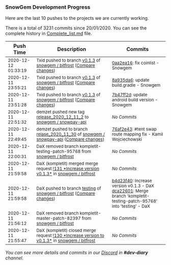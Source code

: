 
### SnowGem Development Progress

Here are the last 10 pushes to the projects we are currently working.

There is a total of 3231 commits since 20/01/2020. You can see the complete history in
 [Complete_list.md](Complete_list.md) file.

| Push Time | Description | Commits |
| --- | --- | --- |
| <sub>2020-12-12 01:33:19</sub> | <sub>Txid pushed to branch [v0\.1\.3](https://gitlab.com/snowgem/bitfrost/commits/v0.1.3) of [snowgem / bitfrost](https://gitlab.com/snowgem/bitfrost) ([Compare changes](https://gitlab.com/snowgem/bitfrost/compare/8a935da6e5665cf8f3f2ae6f9194050d87326b4e...0aa2ea165f1dfadbc060dd1d999842cb161575b2))</sub> | <sub>[0aa2ea16](https://gitlab.com/snowgem/bitfrost/-/commit/0aa2ea165f1dfadbc060dd1d999842cb161575b2): fix coinlist - Snowgem</sub> |
| <sub>2020-12-11 23:55:21</sub> | <sub>Txid pushed to branch [v0\.1\.3](https://gitlab.com/snowgem/bitfrost/commits/v0.1.3) of [snowgem / bitfrost](https://gitlab.com/snowgem/bitfrost) ([Compare changes](https://gitlab.com/snowgem/bitfrost/compare/7b47ff2dedf6685a8035f537254ebf9e3285fcf3...8a935da6e5665cf8f3f2ae6f9194050d87326b4e))</sub> | <sub>[8a935da6](https://gitlab.com/snowgem/bitfrost/-/commit/8a935da6e5665cf8f3f2ae6f9194050d87326b4e): update build.gradle - Snowgem</sub> |
| <sub>2020-12-11 23:51:28</sub> | <sub>Txid pushed to branch [v0\.1\.3](https://gitlab.com/snowgem/bitfrost/commits/v0.1.3) of [snowgem / bitfrost](https://gitlab.com/snowgem/bitfrost) ([Compare changes](https://gitlab.com/snowgem/bitfrost/compare/dcf5e76d2662c966e799b3cbb439077939a4fcc1...7b47ff2dedf6685a8035f537254ebf9e3285fcf3))</sub> | <sub>[7b47ff2d](https://gitlab.com/snowgem/bitfrost/-/commit/7b47ff2dedf6685a8035f537254ebf9e3285fcf3): update android build version - Snowgem</sub> |
| <sub>2020-12-11 22:51:32</sub> | <sub>demzet pushed new tag [release\_2020\_12\_11\_2](https://gitlab.com/snowgem/snowpay-api/-/tags/release_2020_12_11_2) to [snowgem / snowpay\-api](https://gitlab.com/snowgem/snowpay-api)</sub> | <sub>_No Commits_</sub> |
| <sub>2020-12-11 22:49:45</sub> | <sub>demzet pushed to branch [relase\_2020\_11\_30](https://gitlab.com/snowgem/snowpay-api/commits/relase_2020_11_30) of [snowgem / snowpay\-api](https://gitlab.com/snowgem/snowpay-api) ([Compare changes](https://gitlab.com/snowgem/snowpay-api/compare/a9c3da56a4b32308f7f83b05f755ce95491a5e02...76af2e43b1e5b941fed39993f12e57b675e467ca))</sub> | <sub>[76af2e43](https://gitlab.com/snowgem/snowpay-api/-/commit/76af2e43b1e5b941fed39993f12e57b675e467ca): #tent swap route mapping fix - Kamil Wojciechowski</sub> |
| <sub>2020-12-11 22:00:31</sub> | <sub>DaX removed branch kompletit-testing-patch-95768 from [snowgem / bitfrost](https://gitlab.com/snowgem/bitfrost)</sub> | <sub>_No Commits_</sub> |
| <sub>2020-12-11 21:59:58</sub> | <sub>DaX (kompletit) merged merge request [\!131 \*Increase version v0\.1\.3\*](https://gitlab.com/snowgem/bitfrost/-/merge_requests/131) in [snowgem / bitfrost](https://gitlab.com/snowgem/bitfrost)</sub> | <sub>_No Commits_</sub> |
| <sub>2020-12-11 21:59:58</sub> | <sub>DaX pushed to branch [testing](https://gitlab.com/snowgem/bitfrost/commits/testing) of [snowgem / bitfrost](https://gitlab.com/snowgem/bitfrost) ([Compare changes](https://gitlab.com/snowgem/bitfrost/compare/5d9f486bf5f0ff3500920dccc44e3af1d322c60c...dca226012c0a2caebdc91da7bf95d041cbfe6563))</sub> | <sub>[b4d23f40](https://gitlab.com/snowgem/bitfrost/-/commit/b4d23f40d329d2db7cd2216f4a74f389185096c7): Increase version v0.1.3 - DaX<br>[dca22601](https://gitlab.com/snowgem/bitfrost/-/commit/dca226012c0a2caebdc91da7bf95d041cbfe6563): Merge branch 'kompletit-testing-patch-95768' into 'testing' - DaX</sub> |
| <sub>2020-12-11 21:56:12</sub> | <sub>DaX removed branch kompletit-master-patch-82397 from [snowgem / bitfrost](https://gitlab.com/snowgem/bitfrost)</sub> | <sub>_No Commits_</sub> |
| <sub>2020-12-11 21:55:47</sub> | <sub>DaX (kompletit) closed merge request [\!130 \*Increase version to v0\.1\.3\*](https://gitlab.com/snowgem/bitfrost/-/merge_requests/130) in [snowgem / bitfrost](https://gitlab.com/snowgem/bitfrost)</sub> | <sub>_No Commits_</sub> |

_You can see more details and commits in our [Discord](https://discord.gg/zumGnbg) in **#dev-diary** channel._
